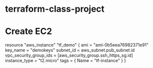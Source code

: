# terraform-class-project
# Create EC2
resource "aws_instance" "tf_demo" {
  ami                    = "ami-0b5eea76982371e91"
  key_name               = "demokeys"
  subnet_id              = aws_subnet.pub_subnet.id
  vpc_security_group_ids = [aws_security_group.ssh_https_sg.id]
  instance_type          = "t2.micro"
  tags = {
    Name = "tf-instance"
  }
}